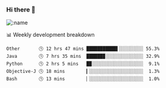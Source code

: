 ### Hi there 👋

<!--
**lv2020/lv2020** is a ✨ _special_ ✨ repository because its `README.md` (this file) appears on your GitHub profile.

Here are some ideas to get you started:

- 🔭 I’m currently working on ...
- 🌱 I’m currently learning ...
- 👯 I’m looking to collaborate on ...
- 🤔 I’m looking for help with ...
- 💬 Ask me about ...
- 📫 How to reach me: ...
- 😄 Pronouns: ...
- ⚡ Fun fact: ...
-->
![:name](https://count.getloli.com/get/@:lv2020)
 <!-- waka-box start -->
📊 Weekly development breakdown
```text
Other       🕓 12 hrs 47 mins ███████████▌░░░░░░░░░ 55.3%
Java        🕓 7 hrs 35 mins  ██████▉░░░░░░░░░░░░░░ 32.9%
Python      🕓 2 hrs 5 mins   █▉░░░░░░░░░░░░░░░░░░░  9.1%
Objective-J 🕓 18 mins        ▎░░░░░░░░░░░░░░░░░░░░  1.3%
Bash        🕓 13 mins        ▏░░░░░░░░░░░░░░░░░░░░  1.0%
```
<!-- Powered by https://github.com/YouEclipse/waka-box-go . -->
<!-- waka-box end -->
